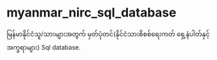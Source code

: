 # myanmar_nirc_sql_database
မြန်မာနိုင်ငံသူ/သားများအတွက် မှတ်ပုံတင်(နိုင်ငံသားစိစစ်ရေးကတ် ရှေ့နံပါတ်နှင့် အက္ခရာများ) Sql database.
